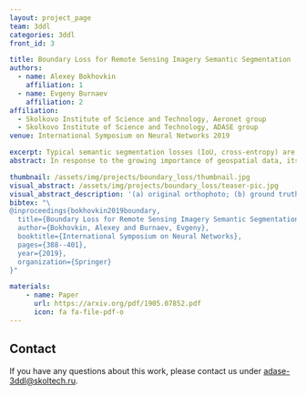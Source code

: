 ```yaml
---
layout: project_page
team: 3ddl
categories: 3ddl
front_id: 3

title: Boundary Loss for Remote Sensing Imagery Semantic Segmentation
authors:
  - name: Alexey Bokhovkin
    affiliation: 1
  - name: Evgeny Burnaev
    affiliation: 2
affiliation:
  - Skolkovo Institute of Science and Technology, Aeronet group
  - Skolkovo Institute of Science and Technology, ADASE group
venue: International Symposium on Neural Networks 2019

excerpt: Typical semantic segmentation losses (IoU, cross-entropy) are not sensitive enough to some misalignment of boundaries. As segment is fully explained with its boundary, we propose to use differentiable surrogate of metric BF1 to better account pixels on the edge of a segment.
abstract: In response to the growing importance of geospatial data, its analysis including semantic segmentation becomes an increasingly popular task in computer vision today. Convolutional neural networks are powerful visual models that yield hierarchies of features and practitioners widely use them to process remote sensing data. When performing remote sensing image segmentation, multiple instances of one class with precisely defined boundaries are often the case, and it is crucial to extract those boundaries accurately. The accuracy of segments boundaries delineation influences the quality of the whole segmented areas explicitly. However, widely-used segmentation loss functions such as BCE, IoU loss or Dice loss do not penalize misalignment of boundaries sufficiently. In this paper, we propose a novel loss function, namely a differentiable surrogate of a metric accounting accuracy of boundary detection. We can use the loss function with any neural network for binary segmentation. We performed validation of our loss function with various modifications of UNet on a synthetic dataset, as well as using real-world data (ISPRS Potsdam, INRIA AIL). Trained with the proposed loss function, models outperform baseline methods in terms of IoU score. 

thumbnail: /assets/img/projects/boundary_loss/thumbnail.jpg
visual_abstract: /assets/img/projects/boundary_loss/teaser-pic.jpg
visual_abstract_description: '(a) original orthophoto; (b) ground truth segment (gt); (c) predicted segment (pred); (d) boundary of gt; (e) boundary of pred; (f) expanded boundary of gt; (g) expanded boundary of pred; (h) pixel-wise multiplication of masks (d) and (g); (i) pixel-wise multiplication of masks (e) and (f)'
bibtex: "\
@inproceedings{bokhovkin2019boundary,
  title={Boundary Loss for Remote Sensing Imagery Semantic Segmentation},
  author={Bokhovkin, Alexey and Burnaev, Evgeny},
  booktitle={International Symposium on Neural Networks},
  pages={388--401},
  year={2019},
  organization={Springer}
}"

materials:
    - name: Paper
      url: https://arxiv.org/pdf/1905.07852.pdf
      icon: fa fa-file-pdf-o
---
```

## Contact
If you have any questions about this work, please contact us under [adase-3ddl@skoltech.ru](mailto:adase-3ddl@skoltech.ru).
